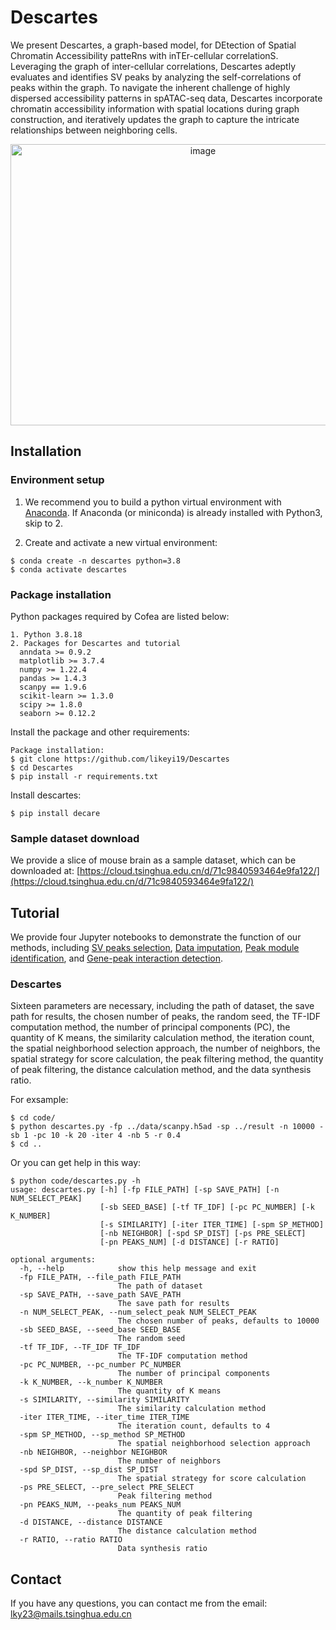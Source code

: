 # Descartes

We present Descartes, a graph-based model, for DEtection of Spatial Chromatin Accessibility patteRns with inTEr-cellular correlationS. Leveraging the graph of inter-cellular correlations, Descartes adeptly evaluates and identifies SV peaks by analyzing the self-correlations of peaks within the graph. To navigate the inherent challenge of highly dispersed accessibility patterns in spATAC-seq data, Descartes incorporate chromatin accessibility information with spatial locations during graph construction, and iteratively updates the graph to capture the intricate relationships between neighboring cells.

<p align="center">
  <img src="https://github.com/likeyi19/Descartes/blob/main/inst/model.png" width="600" height="450" alt="image">
</p>


## Installation  

### Environment setup

1. We recommend you to build a python virtual environment with [Anaconda](https://docs.anaconda.com/free/anaconda/install/linux/).  If Anaconda (or miniconda) is already installed with Python3, skip to 2.

2. Create and activate a new virtual environment:

```
$ conda create -n descartes python=3.8
$ conda activate descartes
```

### Package installation

Python packages required by Cofea are listed below:

```
1. Python 3.8.18
2. Packages for Descartes and tutorial
  anndata >= 0.9.2
  matplotlib >= 3.7.4
  numpy >= 1.22.4
  pandas >= 1.4.3
  scanpy == 1.9.6
  scikit-learn >= 1.3.0
  scipy >= 1.8.0
  seaborn >= 0.12.2
```

Install the package and other requirements:

```  
Package installation:
$ git clone https://github.com/likeyi19/Descartes   
$ cd Descartes   
$ pip install -r requirements.txt
```

Install descartes:

```
$ pip install decare
```

### Sample dataset download

We provide a slice of mouse brain as a sample dataset, which can be downloaded at: [https://cloud.tsinghua.edu.cn/d/71c9840593464e9fa122/](https://cloud.tsinghua.edu.cn/d/71c9840593464e9fa122/)

## Tutorial

We provide four Jupyter notebooks to demonstrate the function of our methods, including [SV peaks selection](https://github.com/likeyi19/Descartes/blob/main/code/SV%peaks%selection.ipynb), [Data imputation](https://github.com/likeyi19/Descartes/blob/main/code/Data%20imputation.ipynb), [Peak module identification](https://github.com/likeyi19/Descartes/blob/main/code/Peak%module%identification.ipynb), and [Gene-peak interaction detection](https://github.com/likeyi19/Descartes/blob/main/code/Gene-peak%interaction%detection.ipynb).

### Descartes

Sixteen parameters are necessary, including the path of dataset, the save path for results, the chosen number of peaks, the random seed, the TF-IDF computation method, the number of principal components (PC), the quantity of K means, the similarity calculation method, the iteration count, the spatial neighborhood selection approach, the number of neighbors, the spatial strategy for score calculation, the peak filtering method, the quantity of peak filtering, the distance calculation method, and the data synthesis ratio.

For exsample:
```
$ cd code/
$ python descartes.py -fp ../data/scanpy.h5ad -sp ../result -n 10000 -sb 1 -pc 10 -k 20 -iter 4 -nb 5 -r 0.4
$ cd ..
```

Or you can get help in this way:
```  
$ python code/descartes.py -h
usage: descartes.py [-h] [-fp FILE_PATH] [-sp SAVE_PATH] [-n NUM_SELECT_PEAK]
                    [-sb SEED_BASE] [-tf TF_IDF] [-pc PC_NUMBER] [-k K_NUMBER]
                    [-s SIMILARITY] [-iter ITER_TIME] [-spm SP_METHOD]
                    [-nb NEIGHBOR] [-spd SP_DIST] [-ps PRE_SELECT]
                    [-pn PEAKS_NUM] [-d DISTANCE] [-r RATIO]

optional arguments:
  -h, --help            show this help message and exit
  -fp FILE_PATH, --file_path FILE_PATH
                        The path of dataset
  -sp SAVE_PATH, --save_path SAVE_PATH
                        The save path for results
  -n NUM_SELECT_PEAK, --num_select_peak NUM_SELECT_PEAK
                        The chosen number of peaks, defaults to 10000
  -sb SEED_BASE, --seed_base SEED_BASE
                        The random seed
  -tf TF_IDF, --TF_IDF TF_IDF
                        The TF-IDF computation method
  -pc PC_NUMBER, --pc_number PC_NUMBER
                        The number of principal components
  -k K_NUMBER, --k_number K_NUMBER
                        The quantity of K means
  -s SIMILARITY, --similarity SIMILARITY
                        The similarity calculation method
  -iter ITER_TIME, --iter_time ITER_TIME
                        The iteration count, defaults to 4
  -spm SP_METHOD, --sp_method SP_METHOD
                        The spatial neighborhood selection approach
  -nb NEIGHBOR, --neighbor NEIGHBOR
                        The number of neighbors
  -spd SP_DIST, --sp_dist SP_DIST
                        The spatial strategy for score calculation
  -ps PRE_SELECT, --pre_select PRE_SELECT
                        Peak filtering method
  -pn PEAKS_NUM, --peaks_num PEAKS_NUM
                        The quantity of peak filtering
  -d DISTANCE, --distance DISTANCE
                        The distance calculation method
  -r RATIO, --ratio RATIO
                        Data synthesis ratio
```  

## Contact 
If you have any questions, you can contact me from the email: <lky23@mails.tsinghua.edu.cn>
